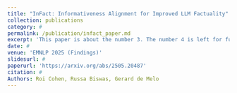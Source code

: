 ```yaml
---
title: "InFact: Informativeness Alignment for Improved LLM Factuality"
collection: publications
category: #
permalink: /publication/infact_paper.md
excerpt: 'This paper is about the number 3. The number 4 is left for future work.'
date: #
venue: 'EMNLP 2025 (Findings)'
slidesurl: #
paperurl: 'https://arxiv.org/abs/2505.20487'
citation: #
Authors: Roi Cohen, Russa Biswas, Gerard de Melo
---
```


